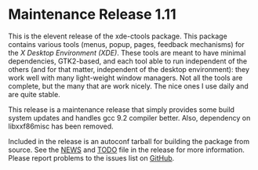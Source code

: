 [xde-ctools -- release notes.  2019-12-23]: #

Maintenance Release 1.11
========================

This is the elevent release of the xde-ctools package.  This package
contains various tools (menus, popup, pages, feedback mechanisms) for
the _X Desktop Environment (XDE)_.  These tools are meant to have
minimal dependencies, GTK2-based, and each tool able to run independent
of the others (and for that matter, independent of the desktop
environment): they work well with many light-weight window managers.
Not all the tools are complete, but the many that are work nicely.  The
nice ones I use daily and are quite stable.

This release is a maintenance release that simply provides some build
system updates and handles gcc 9.2 compiler better.  Also, dependency on
libxxf86misc has been removed.

Included in the release is an autoconf tarball for building the package
from source.  See the [NEWS](NEWS) and [TODO](TODO) file in the release
for more information.  Please report problems to the issues list on
[GitHub](https://github.com/bbidulock/xde-ctools/issues).

[ vim: set ft=markdown sw=4 tw=72 nocin nosi fo+=tcqlorn spell: ]: #
